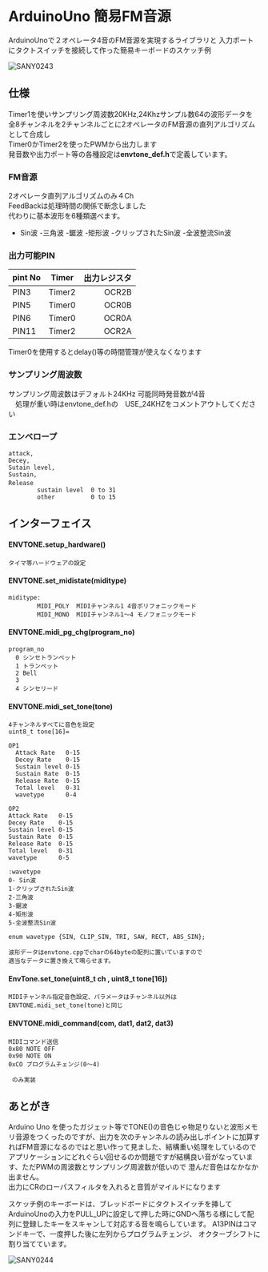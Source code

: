# ArduinoUno  簡易FM音源
ArduinoUnoで２オペレータ4音のFM音源を実現するライブラリと
入力ポートにタクトスイッチを接続して作った簡易キーボードのスケッチ例

![SANY0243](https://user-images.githubusercontent.com/28349102/85951556-bae89f00-b99e-11ea-81ff-e492c51760d5.JPG)

##  仕様

Timer1を使いサンプリング周波数20KHz,24Khzサンプル数64の波形データを  
全8チャンネルを2チャンネルごとに2オペレータのFM音源の直列アルゴリズムとして合成し  
Timer0かTimer2を使ったPWMから出力します  
発音数や出力ポート等の各種設定は**envtone_def.h**で定義しています。

### FM音源
2オペレータ直列アルゴリズムのみ４Ch  
FeedBackは処理時間の関係で断念しました  
代わりに基本波形を6種類選べます。
- Sin波
-三角波
-鋸波
-矩形波
-クリップされたSin波
-全波整流Sin波








### 出力可能PIN

|pint No| Timer | 出力レジスタ|
|:--|    --|--:|
|PIN3  |Timer2|  OCR2B|
|PIN5  |Timer0  |OCR0B|
|PIN6  |Timer0  |OCR0A |
|PIN11 |Timer2  |OCR2A  |

Timer0を使用するとdelay()等の時間管理が使えなくなります  
### サンプリング周波数
サンプリング周波数はデフォルト24KHz 可能同時発音数が4音  
　処理が重い時はenvtone_def.hの　USE_24KHZをコメントアウトしてください 　



### エンベロープ
    attack,
    Decey,
    Sutain level,
    Sustain,
    Release　
            sustain level  0 to 31  
            other          0 to 15

## インターフェイス

#### ENVTONE.setup_hardware()
    タイマ等ハードウェアの設定

#### ENVTONE.set_midistate(miditype)
    miditype:  
            MIDI_POLY  MIDIチャンネル1 4音ポリフォニックモード
            MIDI_MONO  MIDIチャンネル1～4 モノフォニックモード
#### ENVTONE.midi_pg_chg(program_no)
    program_no
      0 シンセトランペット
      1 トランペット
      2 Bell
      3
      4 シンセリード

#### ENVTONE.midi_set_tone(tone)
    4チャンネルすべてに音色を設定
    uint8_t tone[16]=

    OP1
      Attack Rate   0-15
      Decey Rate    0-15
      Sustain level 0-15
      Sustain Rate  0-15
      Release Rate  0-15
      Total level   0-31
      wavetype      0-4

    OP2   
    Attack Rate   0-15
    Decey Rate    0-15
    Sustain level 0-15
    Sustain Rate  0-15
    Release Rate  0-15
    Total level   0-31
    wavetype      0-5    

    :wavetype
    0- Sin波
    1-クリップされたSin波
    2-三角波
    3-鋸波
    4-矩形波
    5-全波整流Sin波    

    enum wavetype {SIN, CLIP_SIN, TRI, SAW, RECT, ABS_SIN};  

    波形データはenvtone.cppでcharの64byteの配列に置いていますので
    適当なデータに置き換えて鳴らせます。

#### EnvTone.set_tone(uint8_t ch , uint8_t tone[16])
    MIDIチャンネル指定音色設定、パラメータはチャンネル以外は
    ENVTONE.midi_set_tone(tone)と同じ



#### ENVTONE.midi_command(com, dat1, dat2, dat3)
    MIDIコマンド送信
    0x80 NOTE OFF
    0x90 NOTE ON
    0xCO プログラムチェンジ(0～4)

     のみ実装



## あとがき
Arduino Uno を使ったガジェット等でTONE()の音色じゃ物足りないと波形メモリ音源をつくったのですが、出力を次のチャンネルの読み出しポイントに加算すればFM音源になるのではと思い作って見ました、結構重い処理をしているのでアプリケーションにどれぐらい回せるのか問題ですが結構良い音がなっています、ただPWMの周波数とサンプリング周波数が低いので
澄んだ音色はなかなか出ません。  
出力にCRのローパスフィルタを入れると音質がマイルドになります

スケッチ例のキーボードは、ブレッドボードにタクトスイッチを挿して
ArduinoUnoの入力をPULL_UPに設定して押した時にGNDへ落ちる様にして配列に登録したキーをスキャンして対応する音を鳴らしています。
A13PINはコマンドキーで、一度押した後に左列からプログラムチェンジ、
オクターブシフトに割り当てています。

![SANY0244](https://user-images.githubusercontent.com/28349102/85951851-cdfc6e80-b9a0-11ea-8f47-9e4fe3c330a3.JPG)
          
